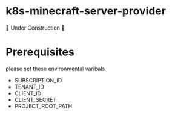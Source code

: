 # k8s-minecraft-server-provider

🚧 Under Construction 🚧

# Prerequisites 

please set these environmental varibals

- SUBSCRIPTION_ID
- TENANT_ID
- CLIENT_ID
- CLIENT_SECRET
- PROJECT_ROOT_PATH

